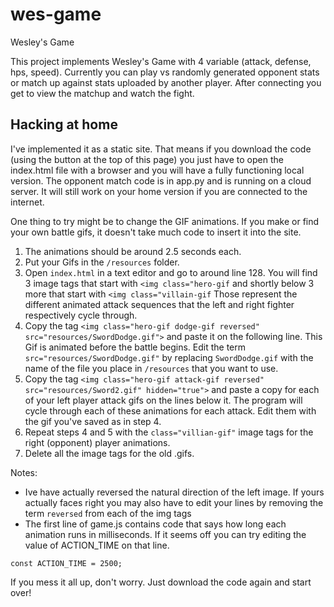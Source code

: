 # wes-game
Wesley's Game

This project implements Wesley's Game with 4 variable (attack, defense, hps, speed).  Currently you can play vs randomly generated opponent stats or match up against stats uploaded by another player.  After connecting you get to view the matchup and watch the fight.

## Hacking at home

I've implemented it as a static site.  That means if you download the code (using the button at the top of this page) you just have to open the index.html file with a browser and you will have a fully functioning local version.  The opponent match code is in app.py and is running on a cloud server.  It will still work on your home version if you are connected to the internet.

One thing to try might be to change the GIF animations.  If you make or find your own battle gifs, it doesn't take much code to insert it into the site.
1. The animations should be around 2.5 seconds each.
2. Put your Gifs in the `/resources` folder.
3. Open `index.html` in a text editor and go to around line 128.  You will find 3 image tags that start with `<img class="hero-gif` and shortly below 3 more that start with `<img class="villain-gif`  Those represent the different animated attack sequences that the left and right fighter respectively cycle through.
4. Copy the tag `<img class="hero-gif dodge-gif reversed" src="resources/SwordDodge.gif">` and paste it on the following line.  This Gif is animated before the battle begins.  Edit the term `src="resources/SwordDodge.gif"` by replacing `SwordDodge.gif` with the name of the file you place in `/resources` that you want to use.
5. Copy the tag `<img class="hero-gif attack-gif reversed" src="resources/Sword2.gif" hidden="true">` and paste a copy for each of your left player attack gifs on the lines below it.  The program will cycle through each of these animations for each attack.  Edit them with the gif you've saved as in step 4.
6. Repeat steps 4 and 5 with the `class="villian-gif"` image tags for the right (opponent) player animations.
7. Delete all the image tags for the old .gifs.

Notes:
- Ive have actually reversed the natural direction of the left image.  If yours actually faces right you may also have to edit your lines by removing the term `reversed` from each of the img tags
- The first line of game.js contains code that says how long each animation runs in milliseconds.  If it seems off you can try editing the value of ACTION_TIME on that line.
```
const ACTION_TIME = 2500;
```

If you mess it all up, don't worry.  Just download the code again and start over!
